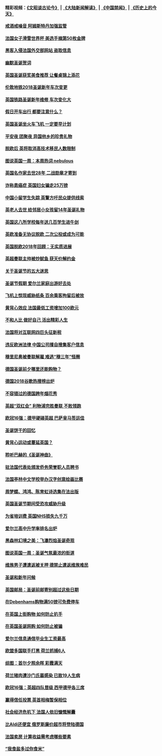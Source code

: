 #### 精彩视频：[《文昭谈古论今》](https://github.com/gfw-breaker/wenzhao/blob/master/README.md?t=12260331) | [《大陆新闻解读》](https://github.com/gfw-breaker/ntdtv-comedy/blob/master/README.md?t=12260331) | [《中国禁闻》](https://github.com/gfw-breaker/ntdtv-news/blob/master/README.md?t=12260331) | [《历史上的今天》](https://github.com/gfw-breaker/today-in-history/blob/master/README.md?t=12260331) 

#### [戒酒戒噪音 阿姆斯特丹加强监管](../pages/nsc974/n10928070.md?t=12260331) 

#### [法国女子滑雪世界杯 美选手摘第50枚金牌](../pages/nsc974/n10927351.md?t=12260331) 

#### [黑客入侵法国外交部网站 盗取信息](../pages/nsc974/n10927269.md?t=12260331) 

#### [幽默圣诞贺词](../pages/nsc974/n10926672.md?t=12260331) 

#### [英国圣诞获奖美食推荐 让餐桌锦上添花](../pages/nsc974/n10926641.md?t=12260331) 

#### [伦敦地铁2018圣诞新年车次变更](../pages/nsc974/n10926629.md?t=12260331) 

#### [英国铁路圣诞新年维修 车次变化大](../pages/nsc974/n10926618.md?t=12260331) 

#### [假日开车出行 都要注意什么？](../pages/nsc974/n10926610.md?t=12260331) 

#### [英国圣诞坐火车飞机 一定要早计划](../pages/nsc974/n10926599.md?t=12260331) 

#### [平安夜 团聚夜 异国他乡的珍贵礼物](../pages/nsc974/n10925634.md?t=12260331) 

#### [脱欧后 英将取消高技术移民人数限制](../pages/nsc974/n10924981.md?t=12260331) 

#### [图说英国一周：本周热词 nebulous](../pages/nsc974/n10925020.md?t=12260331) 

#### [英国名作家去世28年 二战勋章才寄到](../pages/nsc974/n10925014.md?t=12260331) 

#### [诈称患癌症 英国妇女骗走25万镑](../pages/nsc974/n10925008.md?t=12260331) 

#### [中国小留学生失踪  英警方吁民众提供线索](../pages/nsc974/n10925001.md?t=12260331) 

#### [英老人去世 给邻居小女孩留14年圣诞礼物](../pages/nsc974/n10924997.md?t=12260331) 

#### [英国这八所学校每年送几百学生进牛剑](../pages/nsc974/n10924990.md?t=12260331) 

#### [英欧准备无协议脱欧 二次公投或成为可能](../pages/nsc974/n10923373.md?t=12260331) 

#### [英国脱欧2018年回顾：无实质进展](../pages/nsc974/n10923355.md?t=12260331) 

#### [英超曼联主帅被炒鱿鱼 获天价解约金](../pages/nsc974/n10922656.md?t=12260331) 

#### [关于圣诞节的五大迷思](../pages/nsc974/n10919864.md?t=12260331) 

#### [圣诞节假期 爱尔兰家庭出游好去处](../pages/nsc974/n10919966.md?t=12260331) 

#### [飞机上惊现威胁纸条 百余乘客拘留后被放](../pages/nsc974/n10920081.md?t=12260331) 

#### [黄背心效应 法国最低工资增加100欧元](../pages/nsc974/n10919737.md?t=12260331) 

#### [不和人比 做好自己 活出精彩人生](../pages/nsc974/n10920053.md?t=12260331) 

#### [法国将对互联网四巨头征新税](../pages/nsc974/n10919837.md?t=12260331) 

#### [违反欧洲法律 中国公司擅自搜集客户信息](../pages/nsc974/n10918199.md?t=12260331) 

#### [穆里尼奥被曼联解雇 难逃“穆三年”怪圈](../pages/nsc974/n10919101.md?t=12260331) 

#### [德国圣诞前夕哪里还能购物？](../pages/nsc974/n10918186.md?t=12260331) 

#### [德国2018谷歌热搜榜出炉](../pages/nsc974/n10918077.md?t=12260331) 

#### [不容错过的德国跨年烟花秀](../pages/nsc974/n10917989.md?t=12260331) 

#### [英超“双红会” 利物浦完胜曼联 不败领跑](../pages/nsc974/n10917557.md?t=12260331) 

#### [欧冠16强：德甲硬碰英超 巴萨皇马签运佳](../pages/nsc974/n10917207.md?t=12260331) 

#### [圣诞饼干的回忆](../pages/nsc974/n10916160.md?t=12260331) 

#### [黄背心运动或蔓延英国？](../pages/nsc974/n10915769.md?t=12260331) 

#### [聆听巴赫的《圣诞神曲》](../pages/nsc974/n10910868.md?t=12260331) 

#### [驻法国代表处颁发侨务荣誉职人员聘书](../pages/nsc974/n10912829.md?t=12260331) 

#### [法国亭林中文学校举办汉字创意绘画比赛](../pages/nsc974/n10912809.md?t=12260331) 

#### [周梦蝶、鸿鸿、陈育虹诗选集在法出版](../pages/nsc974/n10912778.md?t=12260331) 

#### [英国圣诞节期间受恐攻威胁升级](../pages/nsc974/n10911486.md?t=12260331) 

#### [为省培训费  英国NHS损失九千万](../pages/nsc974/n10911478.md?t=12260331) 

#### [爱尔兰高中升学率排名出炉](../pages/nsc974/n10910761.md?t=12260331) 

#### [黑森林幻境之美：飞瀑烈焰圣诞奇观](../pages/nsc974/n10909442.md?t=12260331) 

#### [图说英国一周：圣诞气氛最浓的街道](../pages/nsc974/n10909173.md?t=12260331) 

#### [维族男子遭遣返被关押 德禁止遣返维族难民](../pages/nsc974/n10908943.md?t=12260331) 

#### [圣诞和新年问候](../pages/nsc974/n10909160.md?t=12260331) 

#### [英国邮局：圣诞前邮寄别超过这些日期](../pages/nsc974/n10909151.md?t=12260331) 

#### [在Debenhams购物满50镑可免费停车](../pages/nsc974/n10909136.md?t=12260331) 

#### [在英国上街购物 如何防止扒手](../pages/nsc974/n10909106.md?t=12260331) 

#### [在英国圣诞网购 如何防止被骗](../pages/nsc974/n10909085.md?t=12260331) 

#### [爱尔兰信息通信毕业生工资最高](../pages/nsc974/n10908531.md?t=12260331) 

#### [欧盟多国联手打黑 荷兰抓捕6人](../pages/nsc974/n10908389.md?t=12260331) 

#### [组图：首尔夕照余晖 彩霞满天](../pages/nsc974/n10908293.md?t=12260331) 

#### [荷兰猪肉遭沙门氏菌感染 已致19人生病](../pages/nsc974/n10908299.md?t=12260331) 

#### [欧冠16强：英超四队晋级 西甲德甲各三席](../pages/nsc974/n10907296.md?t=12260331) 

#### [赢得信任投票 英首相梅暂保相位](../pages/nsc974/n10907229.md?t=12260331) 

#### [社会经济危机下 法国人依旧慷慨解囊](../pages/nsc974/n10906090.md?t=12260331) 

#### [比Aldi还便宜 俄罗斯廉价超市将登陆德国](../pages/nsc974/n10905994.md?t=12260331) 

#### [法国卖房 计算收益需考虑哪些要素](../pages/nsc974/n10906125.md?t=12260331) 

#### [“我食盐多过你食米”](../pages/nsc974/n10905976.md?t=12260331) 

